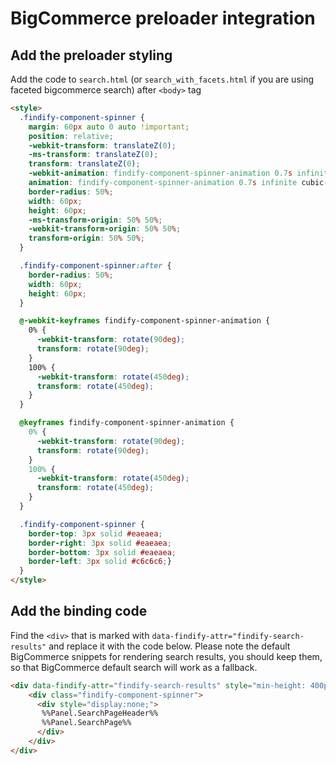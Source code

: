 # BigCommerce preloader integration

## Add the preloader styling

Add the code to `search.html` (or `search_with_facets.html` if you are using faceted bigcommerce search) after `<body>` tag

```html
<style>
  .findify-component-spinner {
    margin: 60px auto 0 auto !important;
    position: relative;
    -webkit-transform: translateZ(0);
    -ms-transform: translateZ(0);
    transform: translateZ(0);
    -webkit-animation: findify-component-spinner-animation 0.7s infinite cubic-bezier(0.67, 0.35, 0.7, 0.8);
    animation: findify-component-spinner-animation 0.7s infinite cubic-bezier(0.67, 0.35, 0.7, 0.8);
    border-radius: 50%;
    width: 60px;
    height: 60px;
    -ms-transform-origin: 50% 50%;
    -webkit-transform-origin: 50% 50%;
    transform-origin: 50% 50%;
  }

  .findify-component-spinner:after {
    border-radius: 50%;
    width: 60px;
    height: 60px; 
  }

  @-webkit-keyframes findify-component-spinner-animation {
    0% {
      -webkit-transform: rotate(90deg);
      transform: rotate(90deg); 
    }
    100% {
      -webkit-transform: rotate(450deg);
      transform: rotate(450deg); 
    }
  }

  @keyframes findify-component-spinner-animation {
    0% {
      -webkit-transform: rotate(90deg);
      transform: rotate(90deg); 
    }
    100% {
      -webkit-transform: rotate(450deg);
      transform: rotate(450deg); 
    } 
  }

  .findify-component-spinner {
    border-top: 3px solid #eaeaea;
    border-right: 3px solid #eaeaea;
    border-bottom: 3px solid #eaeaea;
    border-left: 3px solid #c6c6c6;}
  }
</style>
```

## Add the binding code

Find the `<div>` that is marked with `data-findify-attr="findify-search-results"` and replace it with the code below.
Please note the default BigCommerce snippets for rendering search results, you should keep them, so that BigCommerce default search will work as a fallback.

 ```html
<div data-findify-attr="findify-search-results" style="min-height: 400px;">
     <div class="findify-component-spinner">
       <div style="display:none;">
        %%Panel.SearchPageHeader%%
        %%Panel.SearchPage%%
       </div>
     </div>
</div>
```